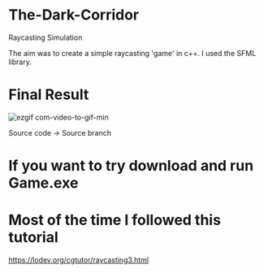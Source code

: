 # The-Dark-Corridor
Raycasting Simulation

The aim was to create a simple raycasting 'game' in c++. I used the SFML library.

# Final Result 
![ezgif com-video-to-gif-min](https://user-images.githubusercontent.com/94826253/228842515-cd3598f7-90b9-4bb0-a660-6112bd2f48b9.gif)

Source code -> Source branch
# If you want to try download and run Game.exe

# Most of the time I followed this tutorial 
https://lodev.org/cgtutor/raycasting3.html
